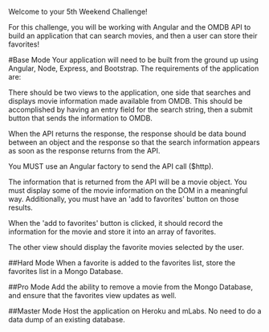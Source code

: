 Welcome to your 5th Weekend Challenge!

For this challenge, you will be working with Angular and the OMDB API to build an application that can search movies, and then a user can store their favorites!

#Base Mode
Your application will need to be built from the ground up using Angular, Node, Express, and Bootstrap. The requirements of the application are:

There should be two views to the application, one side that searches and displays movie information made available from OMDB. This should be accomplished by having an entry field for the search string, then a submit button that sends the information to OMDB.

When the API returns the response, the response should be data bound between an object and the response so that the search information appears as soon as the response returns from the API.

You MUST use an Angular factory to send the API call ($http).

The information that is returned from the API will be a movie object. You must display some of the movie information on the DOM in a meaningful way. Additionally, you must have an 'add to favorites' button on those results.

When the 'add to favorites' button is clicked, it should record the information for the movie and store it into an array of favorites.

The other view should display the favorite movies selected by the user.

##Hard Mode
When a favorite is added to the favorites list, store the favorites list in a Mongo Database.

##Pro Mode
Add the ability to remove a movie from the Mongo Database, and ensure that the favorites view updates as well.

##Master Mode
Host the application on Heroku and mLabs. No need to do a data dump of an existing database.
